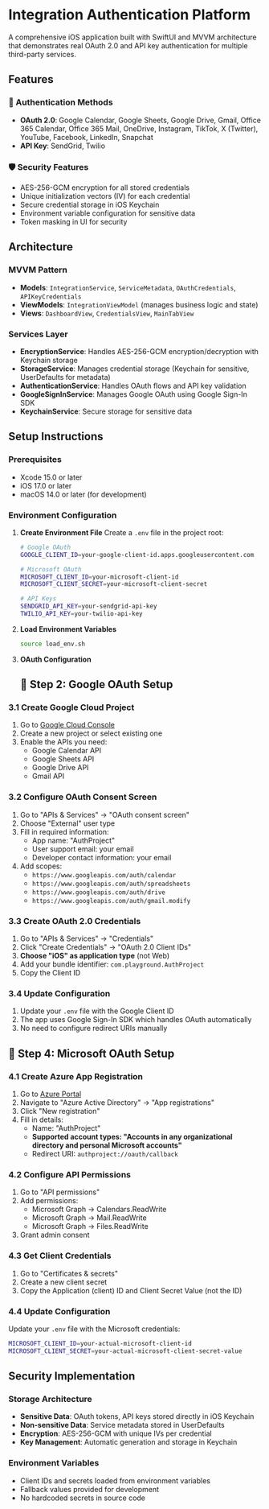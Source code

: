 # Integration Authentication Platform

A comprehensive iOS application built with SwiftUI and MVVM architecture that demonstrates real OAuth 2.0 and API key authentication for multiple third-party services.

## Features

### 🔐 Authentication Methods
- **OAuth 2.0**: Google Calendar, Google Sheets, Google Drive, Gmail, Office 365 Calendar, Office 365 Mail, OneDrive, Instagram, TikTok, X (Twitter), YouTube, Facebook, LinkedIn, Snapchat
- **API Key**: SendGrid, Twilio

### 🛡️ Security Features
- AES-256-GCM encryption for all stored credentials
- Unique initialization vectors (IV) for each credential
- Secure credential storage in iOS Keychain
- Environment variable configuration for sensitive data
- Token masking in UI for security

## Architecture

### MVVM Pattern
- **Models**: `IntegrationService`, `ServiceMetadata`, `OAuthCredentials`, `APIKeyCredentials`
- **ViewModels**: `IntegrationViewModel` (manages business logic and state)
- **Views**: `DashboardView`, `CredentialsView`, `MainTabView`

### Services Layer
- **EncryptionService**: Handles AES-256-GCM encryption/decryption with Keychain storage
- **StorageService**: Manages credential storage (Keychain for sensitive, UserDefaults for metadata)
- **AuthenticationService**: Handles OAuth flows and API key validation
- **GoogleSignInService**: Manages Google OAuth using Google Sign-In SDK
- **KeychainService**: Secure storage for sensitive data

## Setup Instructions

### Prerequisites
- Xcode 15.0 or later
- iOS 17.0 or later
- macOS 14.0 or later (for development)

### Environment Configuration

1. **Create Environment File**
   Create a `.env` file in the project root:

   ```bash
   # Google OAuth
   GOOGLE_CLIENT_ID=your-google-client-id.apps.googleusercontent.com
   
   # Microsoft OAuth  
   MICROSOFT_CLIENT_ID=your-microsoft-client-id
   MICROSOFT_CLIENT_SECRET=your-microsoft-client-secret
   
   # API Keys
   SENDGRID_API_KEY=your-sendgrid-api-key
   TWILIO_API_KEY=your-twilio-api-key
   ```

2. **Load Environment Variables**
   ```bash
   source load_env.sh
   ```

3. **OAuth Configuration**
   ## 🔧 **Step 2: Google OAuth Setup**

### **3.1 Create Google Cloud Project**
1. Go to [Google Cloud Console](https://console.cloud.google.com/)
2. Create a new project or select existing one
3. Enable the APIs you need:
   - Google Calendar API
   - Google Sheets API
   - Google Drive API
   - Gmail API

### **3.2 Configure OAuth Consent Screen**
1. Go to "APIs & Services" → "OAuth consent screen"
2. Choose "External" user type
3. Fill in required information:
   - App name: "AuthProject"
   - User support email: your email
   - Developer contact information: your email
4. Add scopes:
   - `https://www.googleapis.com/auth/calendar`
   - `https://www.googleapis.com/auth/spreadsheets`
   - `https://www.googleapis.com/auth/drive`
   - `https://www.googleapis.com/auth/gmail.modify`

### **3.3 Create OAuth 2.0 Credentials**
1. Go to "APIs & Services" → "Credentials"
2. Click "Create Credentials" → "OAuth 2.0 Client IDs"
3. **Choose "iOS" as application type** (not Web)
4. Add your bundle identifier: `com.playground.AuthProject`
5. Copy the Client ID

### **3.4 Update Configuration**
1. Update your `.env` file with the Google Client ID
2. The app uses Google Sign-In SDK which handles OAuth automatically
3. No need to configure redirect URIs manually

## 🔧 **Step 4: Microsoft OAuth Setup**

### **4.1 Create Azure App Registration**
1. Go to [Azure Portal](https://portal.azure.com/)
2. Navigate to "Azure Active Directory" → "App registrations"
3. Click "New registration"
4. Fill in details:
   - Name: "AuthProject"
   - **Supported account types: "Accounts in any organizational directory and personal Microsoft accounts"**
   - Redirect URI: `authproject://oauth/callback`

### **4.2 Configure API Permissions**
1. Go to "API permissions"
2. Add permissions:
   - Microsoft Graph → Calendars.ReadWrite
   - Microsoft Graph → Mail.ReadWrite
   - Microsoft Graph → Files.ReadWrite
3. Grant admin consent

### **4.3 Get Client Credentials**
1. Go to "Certificates & secrets"
2. Create a new client secret
3. Copy the Application (client) ID and Client Secret Value (not the ID)

### **4.4 Update Configuration**
Update your `.env` file with the Microsoft credentials:

```bash
MICROSOFT_CLIENT_ID=your-actual-microsoft-client-id
MICROSOFT_CLIENT_SECRET=your-actual-microsoft-client-secret-value
```

## Security Implementation

### Storage Architecture
- **Sensitive Data**: OAuth tokens, API keys stored directly in iOS Keychain
- **Non-sensitive Data**: Service metadata stored in UserDefaults
- **Encryption**: AES-256-GCM with unique IVs per credential
- **Key Management**: Automatic generation and storage in Keychain

### Environment Variables
- Client IDs and secrets loaded from environment variables
- Fallback values provided for development
- No hardcoded secrets in source code
